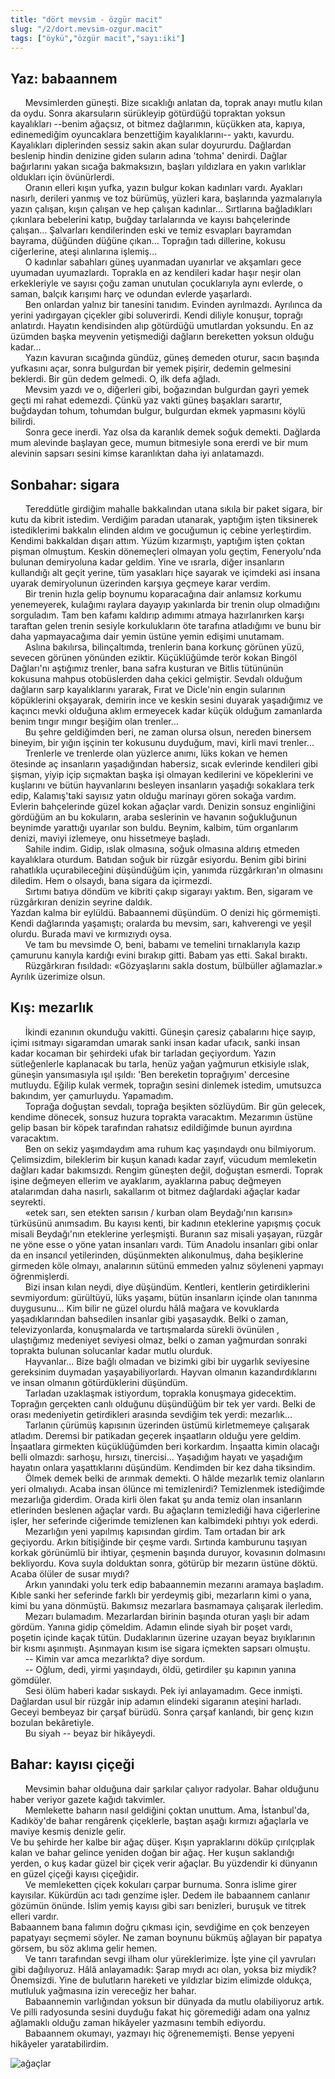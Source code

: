 ```yaml
---
title: "dört mevsim - özgür macit"
slug: "/2/dort.mevsim-ozgur.macit"
tags: ["öykü","özgür macit","sayı:iki"]
---
```


Yaz: babaannem
--------------

      Mevsimlerden güneşti. Bize sıcaklığı anlatan da, toprak anayı
mutlu kılan da oydu. Sonra akarsuların sürükleyip götürdüğü topraktan
yoksun kayalıkları --benim ağaçsız, ot bitmez dağlarımın, küçükken ata,
kapıya, edinemediğim oyuncaklara benzettiğim kayalıklarını-- yaktı,
kavurdu. Kayalıkları diplerinden sessiz sakin akan sular doyururdu.
Dağlardan beslenip hindin denizine giden suların adına 'tohma' denirdi.
Dağlar bağırlarını yakan sıcağa bakmaksızın, başları yıldızlara en yakın
varlıklar oldukları için övünürlerdi.  
      Oranın elleri kışın yufka, yazın bulgur kokan kadınları vardı.
Ayakları nasırlı, derileri yanmış ve toz bürümüş, yüzleri kara,
başlarında yazmalarıyla yazın çalışan, kışın çalışan ve hep çalışan
kadınlar... Sırtlarına bağladıkları çıkınlara bebelerini katıp, buğday
tarlalarında ve kayısı bahçelerinde çalışan... Şalvarları kendilerinden
eski ve temiz esvapları bayramdan bayrama, düğünden düğüne çıkan...
Toprağın tadı dillerine, kokusu ciğerlerine, ateşi alınlarına
işlemiş...  
      O kadınlar sabahları güneş uyanmadan uyanırlar ve akşamları gece
uyumadan uyumazlardı. Toprakla en az kendileri kadar haşır neşir olan
erkekleriyle ve sayısı çoğu zaman unutulan çocuklarıyla aynı evlerde, o
saman, balçık karışımı harç ve odundan evlerde yaşarlardı.  
      Ben onlardan yalnız bir tanesini tanıdım. Evinden ayrılmazdı.
Ayrılınca da yerini yadırgayan çiçekler gibi soluverirdi. Kendi diliyle
konuşur, toprağı anlatırdı. Hayatın kendisinden alıp götürdüğü
umutlardan yoksundu. En az üzümden başka meyvenin yetişmediği dağların
bereketten yoksun olduğu kadar...  
      Yazın kavuran sıcağında gündüz, güneş demeden oturur, sacın
başında yufkasını açar, sonra bulgurdan bir yemek pişirir, dedemin
gelmesini beklerdi. Bir gün dedem gelmedi. O, ilk defa ağladı.  
      Mevsim yazdı ve o, diğerleri gibi, boğazından bulgurdan gayri
yemek geçti mi rahat edemezdi. Çünkü yaz vakti güneş başakları sarartır,
buğdaydan tohum, tohumdan bulgur, bulgurdan ekmek yapmasını köylü
bilirdi.  
      Sonra gece inerdi. Yaz olsa da karanlık demek soğuk demekti.
Dağlarda mum alevinde başlayan gece, mumun bitmesiyle sona ererdi ve bir
mum alevinin sapsarı sesini kimse karanlıktan daha iyi anlatamazdı.

Sonbahar: sigara
----------------

      Tereddütle girdiğim mahalle bakkalından utana sıkıla bir paket
sigara, bir kutu da kibrit istedim. Verdiğim paradan utanarak, yaptığım
işten tiksinerek istediklerimi bakkalın elinden aldım ve gocuğumun iç
cebine yerleştirdim. Kendimi bakkaldan dışarı attım. Yüzüm kızarmıştı,
yaptığım işten çoktan pişman olmuştum. Keskin dönemeçleri olmayan yolu
geçtim, Feneryolu'nda bulunan demiryoluna kadar geldim. Yine ve ısrarla,
diğer insanların kullandığı alt geçit yerine, tüm yasakları hiçe sayarak
ve içimdeki asi insana uyarak demiryolunun üzerinden karşıya geçmeye
karar verdim.  
      Bir trenin hızla gelip boynumu koparacağına dair anlamsız korkumu
yenemeyerek, kulağımı raylara dayayıp yakınlarda bir trenin olup
olmadığını sorguladım. Tam ben kafamı kaldırıp adımımı atmaya
hazırlanırken karşı taraftan gelen trenin sesiyle korkulukların öte
tarafına atladığımı ve bunu bir daha yapmayacağıma dair yemin üstüne
yemin edişimi unutamam.  
      Aslına bakılırsa, bilinçaltımda, trenlerin bana korkunç görünen
yüzü, sevecen görünen yönünden eziktir. Küçüklüğümde terör kokan Bingöl
Dağları'nı aştığımız trenler, bana safra kusturan ve Bitlis tütününün
kokusuna mahpus otobüslerden daha çekici gelmiştir. Sevdalı olduğum
dağların sarp kayalıklarını yararak, Fırat ve Dicle'nin engin sularının
köpüklerini okşayarak, demirin ince ve keskin sesini duyarak yaşadığımız
ve kaçıncı mevki olduğuna aklım ermeyecek kadar küçük olduğum zamanlarda
benim tıngır mıngır beşiğim olan trenler...  
      Bu şehre geldiğimden beri, ne zaman olursa olsun, nereden binersem
bineyim, bir yığın işçinin ter kokusunu duyduğum, mavi, kirli mavi
trenler...  
      Trenlerle ve trenlerde olan yüzlerce anımı, lüks kokan ve hemen
ötesinde aç insanların yaşadığından habersiz, sıcak evlerinde kendileri
gibi şişman, yiyip içip sıçmaktan başka işi olmayan kedilerini ve
köpeklerini ve kuşlarını ve bütün hayvanlarını besleyen insanların
yaşadığı sokaklara terk edip, Kalamış'taki sayısız yatın olduğu marinayı
gören sokağa vardım. Evlerin bahçelerinde güzel kokan ağaçlar vardı.
Denizin sonsuz enginliğini gördüğüm an bu kokuların, araba seslerinin ve
havanın soğukluğunun beynimde yarattığı uyarılar son buldu. Beynim,
kalbim, tüm organlarım denizi, maviyi izlemeye, onu hissetmeye başladı.  
      Sahile indim. Gidip, ıslak olmasına, soğuk olmasına aldırış
etmeden kayalıklara oturdum. Batıdan soğuk bir rüzgâr esiyordu. Benim
gibi birini rahatlıkla uçurabileceğini düşündüğüm için, yanımda
rüzgârkıran'ın olmasını diledim. Hem o olsaydı, bana sigara da
içirmezdi.  
      Sırtımı batıya döndüm ve kibriti çakıp sigarayı yaktım. Ben,
sigaram ve rüzgârkıran denizin seyrine daldık.  
Yazdan kalma bir eylüldü. Babaannemi düşündüm. O denizi hiç görmemişti.
Kendi dağlarında yaşamıştı; oralarda bu mevsim, sarı, kahverengi ve
yeşil olurdu. Burada mavi ve kırmızıydı oysa.  
      Ve tam bu mevsimde O, beni, babamı ve temelini tırnaklarıyla kazıp
çamurunu kanıyla kardığı evini bırakıp gitti. Babam yas etti. Sakal
bıraktı.  
      Rüzgârkıran fısıldadı: «Gözyaşlarını sakla dostum, bülbüller
ağlamazlar.»  
Ayrılık üzerimize olsun.

Kış: mezarlık
-------------

      İkindi ezanının okunduğu vakitti. Güneşin çaresiz çabalarını hiçe
sayıp, içimi ısıtmayı sigaramdan umarak sanki insan kadar ufacık, sanki
insan kadar kocaman bir şehirdeki ufak bir tarladan geçiyordum. Yazın
sütleğenlerle kaplanacak bu tarla, henüz yağan yağmurun etkisiyle ıslak,
güneşin yansımasıyla ışıl ışıldı: 'Ben bereketin toprağıyım' dercesine
mutluydu. Eğilip kulak vermek, toprağın sesini dinlemek istedim,
umutsuzca bakındım, yer çamurluydu. Yapamadım.  
      Toprağa doğuştan sevdalı, toprağa beşikten sözlüydüm. Bir gün
gelecek, kendime dönecek, sonsuz huzura toprakta varacaktım. Mezarımın
üstüne gelip basan bir köpek tarafından rahatsız edildiğimde bunun
ayırdına varacaktım.  
      Ben on sekiz yaşımdaydım ama ruhum kaç yaşındaydı onu bilmiyorum.
Çelimsizdim, bileklerim bir kuşun kanadı kadar zayıf, vücudum memleketin
dağları kadar bakımsızdı. Rengim güneşten değil, doğuştan esmerdi.
Toprak işine değmeyen ellerim ve ayaklarım, ayaklarına pabuç değmeyen
atalarımdan daha nasırlı, sakallarım ot bitmez dağlardaki ağaçlar kadar
seyrekti.  
      «etek sarı, sen etekten sarısın / kurban olam Beydağı'nın karısın»
türküsünü anımsadım. Bu kayısı kenti, bir kadının eteklerine yapışmış
çocuk misali Beydağı'nın eteklerine yerleşmişti. Buranın saz misali
yaşayan, rüzgâr ne yöne esse o yöne yatan insanları vardı. Tüm Anadolu
insanları gibi onlar da en insancıl yetilerinden, düşünmekten
alıkonulmuş, daha beşiklerine girmeden köle olmayı, analarının sütünü
emmeden yalnız söyleneni yapmayı öğrenmişlerdi.  
      Bizi insan kılan neydi, diye düşündüm. Kentleri, kentlerin
getirdiklerini sevmiyordum: gürültüyü, lüks yaşamı, bütün insanların
içinde olan tanınma duygusunu... Kim bilir ne güzel olurdu hâlâ mağara
ve kovuklarda yaşadıklarından bahsedilen insanlar gibi yaşasaydık. Belki
o zaman, televizyonlarda, konuşmalarda ve tartışmalarda sürekli övünülen
, ulaştığımız medeniyet seviyesi olmaz, belki o zaman yağmurdan sonraki
toprakta bulunan solucanlar kadar mutlu olurduk.  
      Hayvanlar... Bize bağlı olmadan ve bizimki gibi bir uygarlık
seviyesine gereksinim duymadan yaşayabiliyorlardı. Hayvan olmanın
kazandırdıklarını ve insan olmanın götürdüklerini düşündüm.  
      Tarladan uzaklaşmak istiyordum, toprakla konuşmaya gidecektim.
Toprağın gerçekten canlı olduğunu düşündüğüm bir tek yer vardı. Belki de
orası medeniyetin getirdikleri arasında sevdiğim tek yerdi: mezarlık...  
      Tarlanın çürümüş kapısının üzerinden üstümü kirletmemeye çalışarak
atladım. Deremsi bir patikadan geçerek inşaatların olduğu yere geldim.
İnşaatlara girmekten küçüklüğümden beri korkardım. İnşaatta kimin
olacağı belli olmazdı: sarhoşu, hırsızı, tinercisi... Yaşadığım hayatı
ve yaşadığım hayatın onlara yaşattıklarını düşündüm. Kendimden bir kez
daha tiksindim.  
      Ölmek demek belki de arınmak demekti. O hâlde mezarlık temiz
olanların yeri olmalıydı. Acaba insan ölünce mi temizlenirdi?
Temizlenmek istediğimde mezarlığa giderdim. Orada kirli ölen fakat şu
anda temiz olan insanların etlerinden beslenen ağaçlar vardı. Bu
ağaçların temizlediği hava ciğerlerine işler, her seferinde ciğerimde
temizlenen kan kalbimdeki pıhtıyı yok ederdi.  
      Mezarlığın yeni yapılmış kapısından girdim. Tam ortadan bir ark
geçiyordu. Arkın bitişiğinde bir çeşme vardı. Sırtında kamburunu taşıyan
korkak görünümlü bir ihtiyar, çeşmenin başında duruyor, kovasının
dolmasını bekliyordu. Kova suyla dolduktan sonra, götürüp bir mezarın
üstüne döktü. Acaba ölüler de susar mıydı?  
      Arkın yanındaki yolu terk edip babaannemin mezarını aramaya
başladım. Kıble sanki her seferinde farklı bir yerdeymiş gibi,
mezarların kimi o yana, kimi bu yana dönmüştü. Bakımsız mezarlara
basmamaya çalışarak ilerledim.  
      Mezarı bulamadım. Mezarlardan birinin başında oturan yaşlı bir
adam gördüm. Yanına gidip çömeldim. Adamın elinde siyah bir poşet vardı,
poşetin içinde kaçak tütün. Dudaklarının üzerine uzayan beyaz
bıyıklarının bir kısmı aşınmıştı. Aşınmayan kısım ise sigara içmekten
sapsarı olmuştu.  
      -- Kimin var amca mezarlıkta? diye sordum.  
      -- Oğlum, dedi, yirmi yaşındaydı, öldü, getirdiler şu kapının
yanına gömdüler.  
      Sesi ölüm haberi kadar sıskaydı. Pek iyi anlayamadım. Gece
inmişti. Dağlardan usul bir rüzgâr inip adamın elindeki sigaranın
ateşini harladı. Geceyi bembeyaz bir çarşaf bürüdü. Sonra çarşaf
kanlandı, bir genç kızın bozulan bekâretiyle.  
      Bu siyah -- beyaz bir hikâyeydi.

Bahar: kayısı çiçeği
--------------------

      Mevsimin bahar olduğuna dair şarkılar çalıyor radyolar. Bahar
olduğunu haber veriyor gazete kağıdı takvimler.  
      Memlekette baharın nasıl geldiğini çoktan unuttum. Ama,
İstanbul'da, Kadıköy'de bahar rengârenk çiçeklerle, baştan aşağı kırmızı
ağaçlarla ve maviye kesmiş denizle gelir.  
Ve bu şehirde her kalbe bir ağaç düşer. Kışın yapraklarını döküp
çırılçıplak kalan ve bahar gelince yeniden doğan bir ağaç. Her kuşun
saklandığı yerden, o kuş kadar güzel bir çiçek verir ağaçlar. Bu
yüzdendir ki dünyanın en güzel çiçeği kayısı çiçeğidir.  
      Ve memleketten çiçek kokuları çarpar burnuma. Sonra islime girer
kayısılar. Kükürdün acı tadı genzime işler. Dedem ile babaannem canlanır
gözümün önünde. İslim yemiş kayısı gibi sarı benizleri, buruşuk ve
titrek elleri vardır.  
Babaannem bana falımın doğru çıkması için, sevdiğime en çok benzeyen
papatyayı seçmemi söyler. Ne zaman boynunu bükmüş ağlayan bir papatya
görsem, bu söz aklıma gelir hemen.  
      Ve tanrı tarafından sevgi ilham olur yüreklerimize. İşte yine çil
yavruları gibi dağılıyoruz. Hâlâ anlayamadık: Şarap mıydı acı olan,
yoksa biz miydik? Önemsizdi. Yine de bulutların hareketi ve yıldızlar
bizim elimizde oldukça, mutluluk yağmasına izin vereceğiz her bahar.  
      Babaannemin varlığından yoksun bir dünyada da mutlu olabiliyoruz
artık. Ve pilli radyosunda sesini duyduğu fakat hiç göremediği adam ona
yalnız ağlamaklı olduğu zaman hikâyeler yazmasını tembih ediyordu.  
      Babaannem okumayı, yazmayı hiç öğrenememişti. Bense yepyeni
hikâyeler yaratabilirdim.

![ağaçlar](/img/ky02_05_zaferyalcinpinar.jpg)

